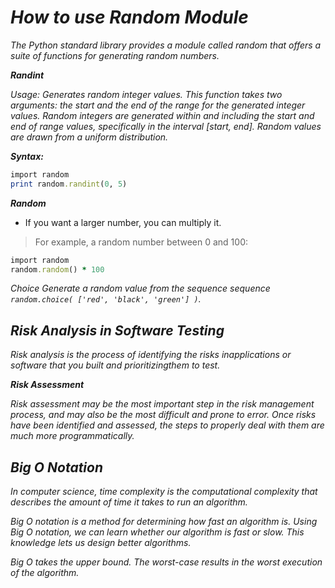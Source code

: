 
# *How to use Random Module*

*The Python standard library provides a module called random that offers a suite of functions for generating random numbers.*

***Randint***

*Usage: Generates random integer values. This function takes two arguments: the start and the end of the range for the generated integer values. Random integers are generated within and including the start and end of range values, specifically in the interval [start, end]. Random values are drawn from a uniform distribution.*

***Syntax:***

``` ruby
import random
print random.randint(0, 5)
```

***Random***

- If you want a larger number, you can multiply it.

> For example, a random number between 0 and 100:

``` ruby
import random
random.random() * 100
```

*Choice Generate a random value from the sequence sequence `random.choice( ['red', 'black', 'green'] )`.*


## *Risk Analysis in Software Testing*

*Risk analysis is the process of identifying the risks inapplications or software that you built and prioritizingthem to test.*


***Risk Assessment***

*Risk assessment may be the most important step in the risk management process, and may also be the most difficult and prone to error. Once risks have been identified and assessed, the steps to properly deal with them are much more programmatically.*


## *Big O Notation*

*In computer science, time complexity is the computational complexity that describes the amount of time it takes to run an algorithm.*

*Big O notation is a method for determining how fast an algorithm is. Using Big O notation, we can learn whether our algorithm is fast or slow. This knowledge lets us design better algorithms.*

*Big O takes the upper bound. The worst-case results in the worst execution of the algorithm.*
